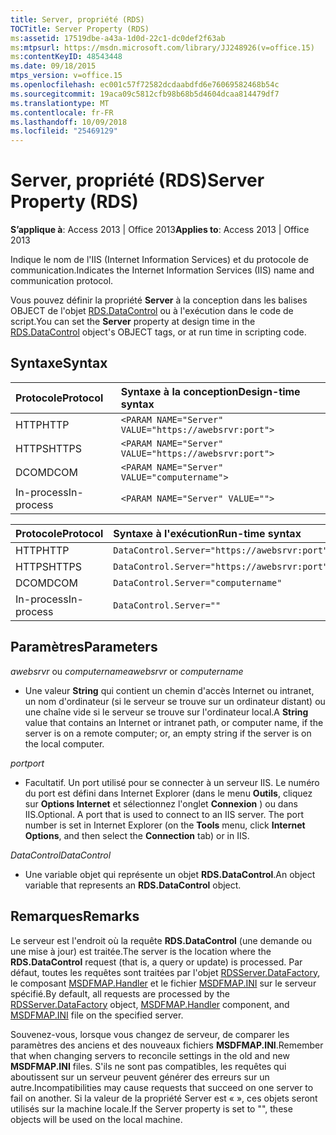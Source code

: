 ```yaml
---
title: Server, propriété (RDS)
TOCTitle: Server Property (RDS)
ms:assetid: 17519dbe-a43a-1d0d-22c1-dc0def2f63ab
ms:mtpsurl: https://msdn.microsoft.com/library/JJ248926(v=office.15)
ms:contentKeyID: 48543448
ms.date: 09/18/2015
mtps_version: v=office.15
ms.openlocfilehash: ec001c57f72582dcdaabdfd6e76069582468b54c
ms.sourcegitcommit: 19aca09c5812cfb98b68b5d4604dcaa814479df7
ms.translationtype: MT
ms.contentlocale: fr-FR
ms.lasthandoff: 10/09/2018
ms.locfileid: "25469129"
---
```

# <a name="server-property-rds"></a><span data-ttu-id="93622-102">Server, propriété (RDS)</span><span class="sxs-lookup"><span data-stu-id="93622-102">Server Property (RDS)</span></span>


<span data-ttu-id="93622-103">**S’applique à**: Access 2013 | Office 2013</span><span class="sxs-lookup"><span data-stu-id="93622-103">**Applies to**: Access 2013 | Office 2013</span></span>

<span data-ttu-id="93622-104">Indique le nom de l'IIS (Internet Information Services) et du protocole de communication.</span><span class="sxs-lookup"><span data-stu-id="93622-104">Indicates the Internet Information Services (IIS) name and communication protocol.</span></span>

<span data-ttu-id="93622-105">Vous pouvez définir la propriété **Server** à la conception dans les balises OBJECT de l'objet [RDS.DataControl](datacontrol-object-rds.md) ou à l'exécution dans le code de script.</span><span class="sxs-lookup"><span data-stu-id="93622-105">You can set the **Server** property at design time in the [RDS.DataControl](datacontrol-object-rds.md) object's OBJECT tags, or at run time in scripting code.</span></span>

## <a name="syntax"></a><span data-ttu-id="93622-106">Syntaxe</span><span class="sxs-lookup"><span data-stu-id="93622-106">Syntax</span></span>

|<span data-ttu-id="93622-107">Protocole</span><span class="sxs-lookup"><span data-stu-id="93622-107">Protocol</span></span>|<span data-ttu-id="93622-108">Syntaxe à la conception</span><span class="sxs-lookup"><span data-stu-id="93622-108">Design-time syntax</span></span>|
|:-------|:-----------------|
|<span data-ttu-id="93622-109">HTTP</span><span class="sxs-lookup"><span data-stu-id="93622-109">HTTP</span></span>|`<PARAM NAME="Server" VALUE="https://awebsrvr:port">`|
|<span data-ttu-id="93622-110">HTTPS</span><span class="sxs-lookup"><span data-stu-id="93622-110">HTTPS</span></span>|`<PARAM NAME="Server" VALUE="https://awebsrvr:port">`|
|<span data-ttu-id="93622-111">DCOM</span><span class="sxs-lookup"><span data-stu-id="93622-111">DCOM</span></span>|`<PARAM NAME="Server" VALUE="computername">`|
|<span data-ttu-id="93622-112">In-process</span><span class="sxs-lookup"><span data-stu-id="93622-112">In-process</span></span>|`<PARAM NAME="Server" VALUE="">`|


|<span data-ttu-id="93622-113">Protocole</span><span class="sxs-lookup"><span data-stu-id="93622-113">Protocol</span></span>|<span data-ttu-id="93622-114">Syntaxe à l'exécution</span><span class="sxs-lookup"><span data-stu-id="93622-114">Run-time syntax</span></span>|
|:-------|:--------------|
|<span data-ttu-id="93622-115">HTTP</span><span class="sxs-lookup"><span data-stu-id="93622-115">HTTP</span></span>|`DataControl.Server="https://awebsrvr:port"`|
|<span data-ttu-id="93622-116">HTTPS</span><span class="sxs-lookup"><span data-stu-id="93622-116">HTTPS</span></span>|`DataControl.Server="https://awebsrvr:port"`|
|<span data-ttu-id="93622-117">DCOM</span><span class="sxs-lookup"><span data-stu-id="93622-117">DCOM</span></span>|`DataControl.Server="computername"`|
|<span data-ttu-id="93622-118">In-process</span><span class="sxs-lookup"><span data-stu-id="93622-118">In-process</span></span>|`DataControl.Server=""`|


## <a name="parameters"></a><span data-ttu-id="93622-119">Paramètres</span><span class="sxs-lookup"><span data-stu-id="93622-119">Parameters</span></span>

<span data-ttu-id="93622-120">*awebsrvr* ou *computername*</span><span class="sxs-lookup"><span data-stu-id="93622-120">*awebsrvr* or *computername*</span></span>

- <span data-ttu-id="93622-121">Une valeur **String** qui contient un chemin d'accès Internet ou intranet, un nom d'ordinateur (si le serveur se trouve sur un ordinateur distant) ou une chaîne vide si le serveur se trouve sur l'ordinateur local.</span><span class="sxs-lookup"><span data-stu-id="93622-121">A **String** value that contains an Internet or intranet path, or computer name, if the server is on a remote computer; or, an empty string if the server is on the local computer.</span></span>

<span data-ttu-id="93622-122">*port*</span><span class="sxs-lookup"><span data-stu-id="93622-122">*port*</span></span>

- <span data-ttu-id="93622-p101">Facultatif. Un port utilisé pour se connecter à un serveur IIS. Le numéro du port est défini dans Internet Explorer (dans le menu **Outils**, cliquez sur **Options Internet** et sélectionnez l'onglet **Connexion** ) ou dans IIS.</span><span class="sxs-lookup"><span data-stu-id="93622-p101">Optional. A port that is used to connect to an IIS server. The port number is set in Internet Explorer (on the **Tools** menu, click **Internet Options**, and then select the **Connection** tab) or in IIS.</span></span>

<span data-ttu-id="93622-126">*DataControl*</span><span class="sxs-lookup"><span data-stu-id="93622-126">*DataControl*</span></span>

- <span data-ttu-id="93622-127">Une variable objet qui représente un objet **RDS.DataControl**.</span><span class="sxs-lookup"><span data-stu-id="93622-127">An object variable that represents an **RDS.DataControl** object.</span></span>

## <a name="remarks"></a><span data-ttu-id="93622-128">Remarques</span><span class="sxs-lookup"><span data-stu-id="93622-128">Remarks</span></span>

<span data-ttu-id="93622-129">Le serveur est l'endroit où la requête **RDS.DataControl** (une demande ou une mise à jour) est traitée.</span><span class="sxs-lookup"><span data-stu-id="93622-129">The server is the location where the **RDS.DataControl** request (that is, a query or update) is processed.</span></span> <span data-ttu-id="93622-130">Par défaut, toutes les requêtes sont traitées par l'objet [RDSServer.DataFactory](datafactory-object-rdsserver.md), le composant [MSDFMAP.Handler](datafactory-customization.md) et le fichier [MSDFMAP.INI](understanding-the-customization-file.md) sur le serveur spécifié.</span><span class="sxs-lookup"><span data-stu-id="93622-130">By default, all requests are processed by the [RDSServer.DataFactory](datafactory-object-rdsserver.md) object, [MSDFMAP.Handler](datafactory-customization.md) component, and [MSDFMAP.INI](understanding-the-customization-file.md) file on the specified server.</span></span> 

<span data-ttu-id="93622-131">Souvenez-vous, lorsque vous changez de serveur, de comparer les paramètres des anciens et des nouveaux fichiers **MSDFMAP.INI**.</span><span class="sxs-lookup"><span data-stu-id="93622-131">Remember that when changing servers to reconcile settings in the old and new **MSDFMAP.INI** files.</span></span> <span data-ttu-id="93622-132">S'ils ne sont pas compatibles, les requêtes qui aboutissent sur un serveur peuvent générer des erreurs sur un autre.</span><span class="sxs-lookup"><span data-stu-id="93622-132">Incompatibilities may cause requests that succeed on one server to fail on another.</span></span> <span data-ttu-id="93622-133">Si la valeur de la propriété Server est « », ces objets seront utilisés sur la machine locale.</span><span class="sxs-lookup"><span data-stu-id="93622-133">If the Server property is set to "", these objects will be used on the local machine.</span></span>

